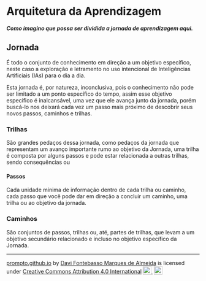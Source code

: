 # Arquitetura da Aprendizagem
***Como imagino que possa ser dividida a jornada de aprendizagem aqui.***

## Jornada
É todo o conjunto de conhecimento em direção a um objetivo específico, neste caso a exploração e letramento no uso intencional de Inteligências Artificiais (IAs) para o dia a dia.

Esta jornada é, por natureza, inconclusiva, pois o conhecimento não pode ser limitado a um ponto específico do tempo, assim esse objetivo específico é inalcansável, uma vez que ele avança junto da jornada, porém buscá-lo nos deixará cada vez um passo mais próximo de descobrir seus novos passos, caminhos e trilhas.

### Trilhas
São grandes pedaços dessa jornada, como pedaços da jornada que representam um avanço importante rumo ao objetivo da Jornada, uma trilha é composta por alguns passos e pode estar relacionada a outras trilhas, sendo consequências ou 

#### Passos
Cada unidade mínima de informação dentro de cada trilha ou caminho, cada passo que você pode dar em direção a concluir um caminho, uma trilha ou ao objetivo da jornada.

### Caminhos
São conjuntos de passos, trilhas ou, até, partes de trilhas, que levam a um objetivo secundário relacionado e incluso no objetivo específico da Jornada.
<hr><p xmlns:cc="http://creativecommons.org/ns#" xmlns:dct="http://purl.org/dc/terms/"><a property="dct:title" rel="cc:attributionURL" href="https://davifma.github.io/proMpto/">prompto.github.io</a> by <a rel="cc:attributionURL dct:creator" property="cc:attributionName" href="http://linkedin.com/in/davifma">Davi Fontebasso Marques de Almeida</a> is licensed under <a href="https://creativecommons.org/licenses/by/4.0/?ref=chooser-v1" target="_blank" rel="license noopener noreferrer" style="display:inline-block;">Creative Commons Attribution 4.0 International<img style="height:22px!important;margin-left:3px;vertical-align:text-bottom;" src="https://mirrors.creativecommons.org/presskit/icons/cc.svg?ref=chooser-v1" alt=""> <img style="height:22px!important;margin-left:3px;vertical-align:text-bottom;" src="https://mirrors.creativecommons.org/presskit/icons/by.svg?ref=chooser-v1" alt=""></a></p>
